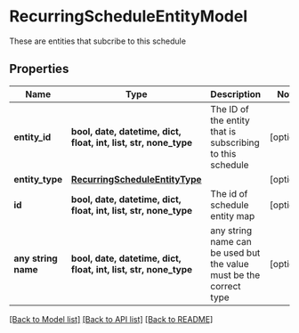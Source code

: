 # RecurringScheduleEntityModel

These are entities that subcribe to this schedule

## Properties
Name | Type | Description | Notes
------------ | ------------- | ------------- | -------------
**entity_id** | **bool, date, datetime, dict, float, int, list, str, none_type** | The ID of the entity that is subscribing to this schedule | [optional] 
**entity_type** | [**RecurringScheduleEntityType**](RecurringScheduleEntityType.md) |  | [optional] 
**id** | **bool, date, datetime, dict, float, int, list, str, none_type** | The id of schedule entity map | [optional] 
**any string name** | **bool, date, datetime, dict, float, int, list, str, none_type** | any string name can be used but the value must be the correct type | [optional]

[[Back to Model list]](../README.md#documentation-for-models) [[Back to API list]](../README.md#documentation-for-api-endpoints) [[Back to README]](../README.md)


